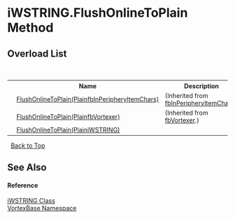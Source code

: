 # iWSTRING.FlushOnlineToPlain Method 
 


## Overload List
&nbsp;<table><tr><th></th><th>Name</th><th>Description</th></tr><tr><td>![Public method](media/pubmethod.gif "Public method")</td><td><a href="M_VortexBase_fbInPeripheryItemChars_FlushOnlineToPlain.md">FlushOnlineToPlain(PlainfbInPeripheryItemChars)</a></td><td> (Inherited from <a href="T_VortexBase_fbInPeripheryItemChars.md">fbInPeripheryItemChars</a>.)</td></tr><tr><td>![Public method](media/pubmethod.gif "Public method")</td><td><a href="M_VortexBase_fbVortexer_FlushOnlineToPlain.md">FlushOnlineToPlain(PlainfbVortexer)</a></td><td> (Inherited from <a href="T_VortexBase_fbVortexer.md">fbVortexer</a>.)</td></tr><tr><td>![Public method](media/pubmethod.gif "Public method")</td><td><a href="M_VortexBase_iWSTRING_FlushOnlineToPlain.md">FlushOnlineToPlain(PlainiWSTRING)</a></td><td /></tr></table>&nbsp;
<a href="#iwstring.flushonlinetoplain-method">Back to Top</a>

## See Also


#### Reference
<a href="T_VortexBase_iWSTRING.md">iWSTRING Class</a><br /><a href="N_VortexBase.md">VortexBase Namespace</a><br />